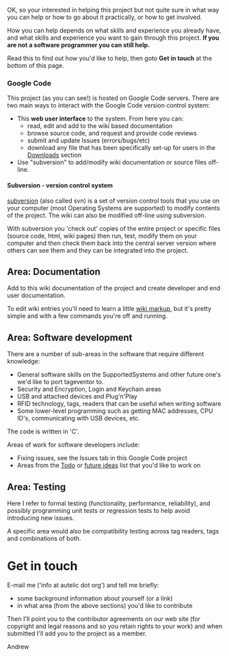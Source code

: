 OK, so your interested in helping this project but not quite sure in what way you can help or how to go about it practically, or how to get involved.

How you can help depends on what skills and experience you already have, and what skills and experience you want to gain through this project.
**If you are not a software programmer you can still help.**

Read this to find out how you'd like to help, then goto **Get in touch** at the bottom of this page.

### Google Code ###
This project (as you can see!) is hosted on Google Code servers.
There are two main ways to interact with the Google Code version control system:
  * This **web user interface** to the system. From here you can:
    * read, edit and add to the wiki based documentation
    * browse source code, and request and provide code reviews
    * submit and update Issues (errors/bugs/etc)
    * download any file that has been specifically set-up for users in the [Downloads](Downloads.md) section
  * Use "subversion" to add/modify wiki documentation or source files off-line.

#### Subversion - version control system ####
[subversion](http://subversion.tigris.org/) (also called svn) is a set of version control tools that you use on your computer (most Operating Systems are supported) to modify contents of the project. The wiki can also be modified off-line using subversion.

With subversion you 'check out' copies of the entire project or specific files (source code, html, wiki pages) then run, test, modify them on your computer and then check them back into the central server version where others can see them and they can be integrated into the project.

## Area: Documentation ##
Add to this wiki documentation of the project and create developer and end user documentation.

To edit wiki entries you'll need to learn a little [wiki markup](http://code.google.com/p/support/wiki/WikiSyntax), but it's pretty simple and with a few commands you're off and running.

## Area: Software development ##
There are a number of sub-areas in the software that require different knowledge:
  * General software skills on the SupportedSystems and other future one's we'd like to port tageventor to.
  * Security and Encryption, Login and Keychain areas
  * USB and attached devices and Plug'n'Play
  * RFID technology, tags, readers that can be useful when writing software
  * Some lower-level programming such as getting MAC addresses, CPU ID's, communicating with USB devices, etc.

The code is written in 'C'.

Areas of work for software developers include:
  * Fixing issues, see the Issues tab in this Google Code project
  * Areas from the [Todo](Todo.md) or [future ideas](FutureIdeas.md) list that you'd like to work on

## Area: Testing ##
Here I refer to formal testing (functionality, performance, reliability), and possibly programming unit tests or regression tests to help avoid introducing new issues.

A specific area would also be compatibility testing across tag readers, tags and combinations of both.

# Get in touch #
E-mail me ('info at autelic dot org') and tell me briefly:
  * some background information about yourself (or a link)
  * in what area (from the above sections) you'd like to contribute

Then I'll point you to the contributor agreements on our web site (for copyright and legal reasons and so you retain rights to your work) and when submitted I'll add you to the project as a member.

Andrew
